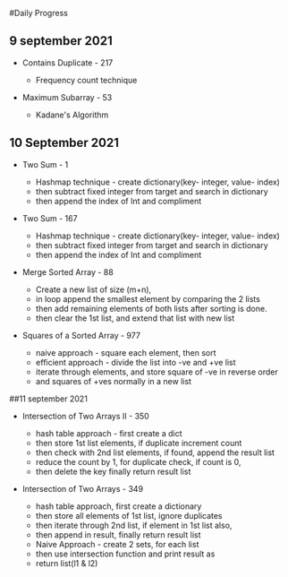 #Daily Progress

## 9 september 2021
- Contains Duplicate - 217
  - Frequency count technique

- Maximum Subarray - 53 
  - Kadane's Algorithm

## 10 September 2021
- Two Sum - 1
  - Hashmap technique - create dictionary(key- integer, value- index)
  - then subtract fixed integer from target and search in dictionary
  - then append the index of Int and compliment

- Two Sum - 167 
  - Hashmap technique - create dictionary(key- integer, value- index)
  - then subtract fixed integer from target and search in dictionary
  - then append the index of Int and compliment
  
- Merge Sorted Array - 88
  - Create a new list of size (m+n),
  - in loop append the smallest element by comparing the 2 lists
  - then add remaining elements of both lists after sorting is done.
  - then clear the 1st list, and extend that list with new list
  
- Squares of a Sorted Array - 977
  - naive approach - square each element, then sort
  - efficient approach - divide the list into -ve and +ve list
  - iterate through elements, and store square of -ve in reverse order
  - and squares of +ves normally in a new list

##11 september 2021
- Intersection of Two Arrays II - 350
  - hash table approach - first create a dict
  - then store 1st list elements, if duplicate increment count
  - then check with 2nd list elements, if found, append the result list
  - reduce the count by 1, for duplicate check, if count is 0,
  - then delete the key finally return result list

- Intersection of Two Arrays - 349
  - hash table approach, first create a dictionary
  - then store all elements of 1st list, ignore duplicates
  - then iterate through 2nd list, if element in 1st list also, 
  - then append in result, finally return result list
  - Naive Approach - create 2 sets, for each list
  - then use intersection function and print result as
  - return list(l1 & l2)
